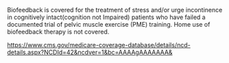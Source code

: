 Biofeedback is covered for the treatment of stress and/or urge incontinence in cognitively intact(cognition not Impaired) patients who have failed a documented trial of pelvic muscle exercise (PME) training.
Home use of biofeedback therapy is not covered.

https://www.cms.gov/medicare-coverage-database/details/ncd-details.aspx?NCDId=42&ncdver=1&bc=AAAAgAAAAAAA&

